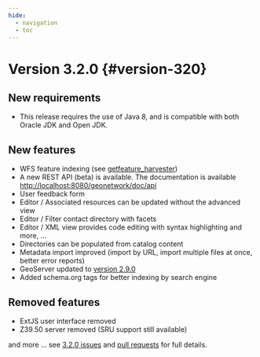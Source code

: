 ```yaml
---
hide:
  - navigation
  - toc
---
```

# Version 3.2.0 {#version-320}

## New requirements

-   This release requires the use of Java 8, and is compatible with both Oracle JDK and Open JDK.

## New features

-   WFS feature indexing (see [getfeature_harvester](getfeature_harvester.md))
-   A new REST API (beta) is available. The documentation is available <http://localhost:8080/geonetwork/doc/api>
-   User feedback form
-   Editor / Associated resources can be updated without the advanced view
-   Editor / Filter contact directory with facets
-   Editor / XML view provides code editing with syntax highlighting and more, \...
-   Directories can be populated from catalog content
-   Metadata import improved (import by URL, import multiple files at once, better error reports)
-   GeoServer updated to [version 2.9.0](http://geoserver.org/)
-   Added schema.org tags for better indexing by search engine

## Removed features

-   ExtJS user interface removed
-   Z39.50 server removed (SRU support still available)

and more \... see [3.2.0 issues](https://github.com/geonetwork/core-geonetwork/issues?q=is%3Aissue+milestone%3A3.2.0+is%3Aclosed) and [pull requests](https://github.com/geonetwork/core-geonetwork/pulls?q=milestone%3A3.2.0+is%3Aclosed+is%3Apr) for full details.
